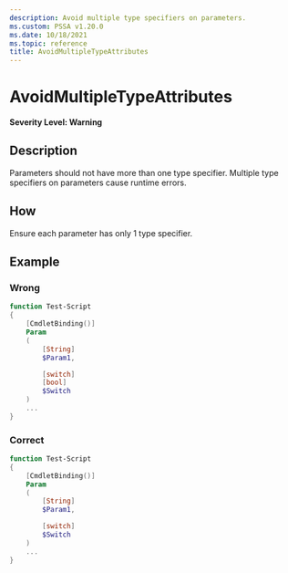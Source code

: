 ```yaml
---
description: Avoid multiple type specifiers on parameters.
ms.custom: PSSA v1.20.0
ms.date: 10/18/2021
ms.topic: reference
title: AvoidMultipleTypeAttributes
---
```

# AvoidMultipleTypeAttributes

**Severity Level: Warning**

## Description

Parameters should not have more than one type specifier. Multiple type specifiers on parameters
cause runtime errors.

## How

Ensure each parameter has only 1 type specifier.

## Example

### Wrong

```powershell
function Test-Script
{
    [CmdletBinding()]
    Param
    (
        [String]
        $Param1,

        [switch]
        [bool]
        $Switch
    )
    ...
}
```

### Correct

```powershell
function Test-Script
{
    [CmdletBinding()]
    Param
    (
        [String]
        $Param1,

        [switch]
        $Switch
    )
    ...
}
```
